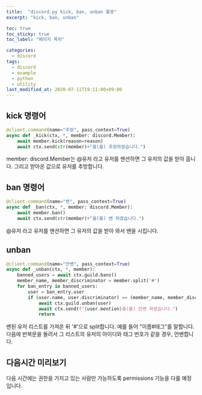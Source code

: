 ```yaml
---
title:  "discord.py kick, ban, unban 활용"
excerpt: "kick, ban, unban"

toc: true
toc_sticky: true
toc_label: "페이지 목차"

categories:
  - discord
tags:
  - discord
  - example
  - python
  - utility
last_modified_at: 2020-07-11T19:11:00+09:00
---
```



## kick 명령어
```py
@client.command(name="추방", pass_context=True)
async def _kick(ctx, *, member: discord.Member):
    await member.kick(reason=reason)
    await ctx.send(str(member)+"을(를) 추방하였습니다.")
```
member: discord.Member는 @유저 라고 유저를 멘션하면 그 유저의 값을 받아 옵니다.
그리고 받아온 값으로 유저를 추방합니다.

## ban 명령어
```py
@client.command(name="밴", pass_context=True)
async def _ban(ctx, *, member: discord.Member):
    await member.ban()
    await ctx.send(str(member)+"을(를) 밴 하였습니다.")
```
@유저 라고 유저를 멘션하면 그 유저의 값을 받아 와서 밴을 시킵니다.

## unban
```py
@client.command(name="언밴", pass_context=True)
async def _unban(ctx, *, member):
    banned_users = await ctx.guild.bans()
    member_name, member_discriminator = member.split('#')
    for ban_entry in banned_users:
        user = ban_entry.user
        if (user.name, user.discriminator) == (member_name, member_discriminator):
            await ctx.guild.unban(user)
            await ctx.send(f"{user.mention}을(를) 언밴 하였습니다.")
            return
```
밴된 유저 리스트를 가져온 뒤 '#'으로 split합니다. 예를 들어 "이름#태그"를 말합니다.
다음에 반복문을 돌려서 그 리스트의 유저의 아이디와 태그 번호가 같을 경우, 언밴합니다.

## 다음시간 미리보기
다음 시간에는 권한을 가지고 있는 사람만 가능하도록 permissions 기능을 다룰 예정입니다.